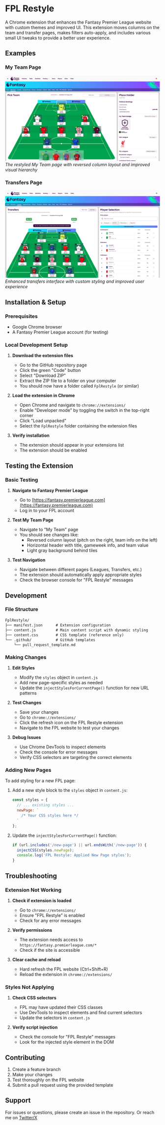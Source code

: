 # FPL Restyle

A Chrome extension that enhances the Fantasy Premier League website with custom themes and improved UI. This extension moves columns on the team and transfer pages, makes filters auto-apply, and includes various small UI tweaks to provide a better user experience.

## Examples

### My Team Page
![My Team Page](my%20team.png)
*The restyled My Team page with reversed column layout and improved visual hierarchy*

### Transfers Page
![Transfers Page](transfers.png)
*Enhanced transfers interface with custom styling and improved user experience*

## Installation & Setup

### Prerequisites

- Google Chrome browser
- A Fantasy Premier League account (for testing)

### Local Development Setup

1. **Download the extension files**
   - Go to the GitHub repository page
   - Click the green "Code" button
   - Select "Download ZIP"
   - Extract the ZIP file to a folder on your computer
   - You should now have a folder called `FplRestyle` (or similar)

2. **Load the extension in Chrome**
   - Open Chrome and navigate to `chrome://extensions/`
   - Enable "Developer mode" by toggling the switch in the top-right corner
   - Click "Load unpacked"
   - Select the `FplRestyle` folder containing the extension files

3. **Verify installation**
   - The extension should appear in your extensions list
   - The extension should be enabled

## Testing the Extension

### Basic Testing

1. **Navigate to Fantasy Premier League**
   - Go to [https://fantasy.premierleague.com](https://fantasy.premierleague.com)
   - Log in to your FPL account

2. **Test My Team Page**
   - Navigate to "My Team" page
   - You should see changes like:
     - Reversed column layout (pitch on the right, team info on the left)
     - Horizontal header with title, gameweek info, and team value
     - Light gray background behind tiles

3. **Test Navigation**
   - Navigate between different pages (Leagues, Transfers, etc.)
   - The extension should automatically apply appropriate styles
   - Check the browser console for "FPL Restyle" messages

## Development

### File Structure

```
FplRestyle/
├── manifest.json      # Extension configuration
├── content.js         # Main content script with dynamic styling
├── content.css        # CSS template (reference only)
└── .github/           # GitHub templates
    └── pull_request_template.md
```

### Making Changes

1. **Edit Styles**
   - Modify the `styles` object in `content.js`
   - Add new page-specific styles as needed
   - Update the `injectStylesForCurrentPage()` function for new URL patterns

2. **Test Changes**
   - Save your changes
   - Go to `chrome://extensions/`
   - Click the refresh icon on the FPL Restyle extension
   - Navigate to the FPL website to test your changes

3. **Debug Issues**
   - Use Chrome DevTools to inspect elements
   - Check the console for error messages
   - Verify CSS selectors are targeting the correct elements

### Adding New Pages

To add styling for a new FPL page:

1. Add a new style block to the `styles` object in `content.js`:
   ```javascript
   const styles = {
     // ... existing styles ...
     newPage: `
       /* Your CSS styles here */
     `
   };
   ```

2. Update the `injectStylesForCurrentPage()` function:
   ```javascript
   if (url.includes('/new-page') || url.endsWith('/new-page')) {
     injectCSS(styles.newPage);
     console.log('FPL Restyle: Applied New Page styles');
   }
   ```

## Troubleshooting

### Extension Not Working

1. **Check if extension is loaded**
   - Go to `chrome://extensions/`
   - Ensure "FPL Restyle" is enabled
   - Check for any error messages

2. **Verify permissions**
   - The extension needs access to `https://fantasy.premierleague.com/*`
   - Check if the site is accessible

3. **Clear cache and reload**
   - Hard refresh the FPL website (Ctrl+Shift+R)
   - Reload the extension in `chrome://extensions/`

### Styles Not Applying

1. **Check CSS selectors**
   - FPL may have updated their CSS classes
   - Use DevTools to inspect elements and find current selectors
   - Update the selectors in `content.js`

2. **Verify script injection**
   - Check the console for "FPL Restyle" messages
   - Look for the injected style element in the DOM

## Contributing

1. Create a feature branch
2. Make your changes
3. Test thoroughly on the FPL website
4. Submit a pull request using the provided template

## Support

For issues or questions, please create an issue in the repository. Or reach me on [Twitter/X](https://x.com/tripack91)